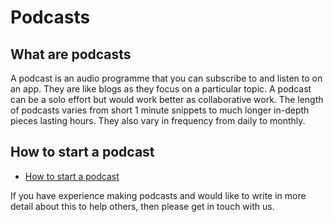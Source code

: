 # Podcasts
## What are podcasts

A podcast is an audio programme that you can subscribe to and listen to on an app. They are like blogs as they focus on a particular topic. A podcast can be a solo effort but would work better as collaborative work. The length of podcasts varies from short 1 minute snippets to much longer in-depth pieces lasting hours. They also vary in frequency from daily to monthly.

## How to start a podcast
* [How to start a podcast](https://www.podcastinsights.com/start-a-podcast/?gclid=CjwKCAiA9vOABhBfEiwATCi7GNV7zJl0tHaVkW-7DCjVdAwGa4q0vbaXB44xsSBHp7YBO8K6pH0syBoCVtUQAvD_BwE)

If you have experience making podcasts and would like to write in more detail about this to help others, then please get in touch with us.
